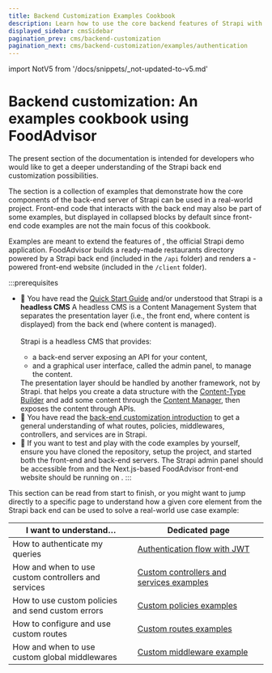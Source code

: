 ```yaml
---
title: Backend Customization Examples Cookbook
description: Learn how to use the core backend features of Strapi with the FoodAdvisor deployment
displayed_sidebar: cmsSidebar
pagination_prev: cms/backend-customization
pagination_next: cms/backend-customization/examples/authentication
---
```


import NotV5 from '/docs/snippets/_not-updated-to-v5.md'

# Backend customization: An examples cookbook using FoodAdvisor

<NotV5/>

The present section of the documentation is intended for developers who would like to get a deeper understanding of the Strapi back end customization possibilities.

The section is a collection of examples that demonstrate how the core components of the back-end server of Strapi can be used in a real-world project. Front-end code that interacts with the back end may also be part of some examples, but displayed in collapsed blocks by default since front-end code examples are not the main focus of this cookbook.

Examples are meant to extend the features of <ExternalLink to="https://github.com/strapi/foodadvisor" text="FoodAdvisor"/>, the official Strapi demo application. FoodAdvisor builds a ready-made restaurants directory powered by a Strapi back end (included in the `/api` folder) and renders a <ExternalLink to="https://nextjs.org/" text="Next.js"/>-powered front-end website (included in the `/client` folder).

:::prerequisites
- 👀 You have read the [Quick Start Guide](/cms/quick-start) and/or understood that Strapi is a **headless CMS** <Annotation>A headless CMS is a Content Management System that separates the presentation layer (i.e., the front end, where content is displayed) from the back end (where content is managed).<br /><br/>Strapi is a headless CMS that provides:<ul><li>a back-end server exposing an API for your content,</li><li>and a graphical user interface, called the admin panel, to manage the content.</li></ul>The presentation layer should be handled by another framework, not by Strapi.</Annotation> that helps you create a data structure with the [Content-Type Builder](/cms/features/content-type-builder) and add some content through the [Content Manager](/cms/features/content-manager), then exposes the content through APIs.
- 👀 You have read the [back-end customization introduction](/cms/backend-customization) to get a general understanding of what routes, policies, middlewares, controllers, and services are in Strapi.
- 👷 If you want to test and play with the code examples by yourself, ensure you have cloned the <ExternalLink to="https://github.com/strapi/foodadvisor" text="FoodAdvisor"/> repository, setup the project, and started both the front-end and back-end servers. The Strapi admin panel should be accessible from <ExternalLink to="http://localhost:1337/admin" text="`localhost:1337/admin`"/> and the Next.js-based FoodAdvisor front-end website should be running on <ExternalLink to="http://localhost:3000" text="`localhost:3000`"/>.
:::

This section can be read from start to finish, or you might want to jump directly to a specific page to understand how a given core element from the Strapi back end can be used to solve a real-world use case example:

| I want to understand… | Dedicated page |
|------------|---------------|
| How to authenticate my queries | [Authentication flow with JWT](/cms/backend-customization/examples/authentication) |
| How and when to use<br />custom controllers and services | [Custom controllers and services examples](/cms/backend-customization/examples/services-and-controllers) |
| How to use custom policies<br />and send custom errors | [Custom policies examples](/cms/backend-customization/examples/policies) |
| How to configure and use custom routes | [Custom routes examples](/cms/backend-customization/examples/routes) |
| How and when to use<br />custom global middlewares | [Custom middleware example](/cms/backend-customization/examples/middlewares) |
